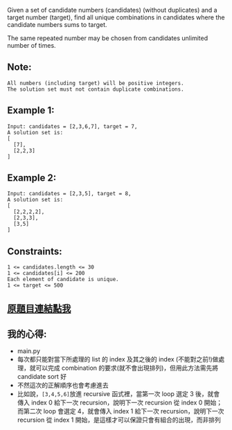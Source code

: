 Given a set of candidate numbers (candidates) (without duplicates) and a target number (target), find all unique combinations in candidates where the candidate numbers sums to target.

The same repeated number may be chosen from candidates unlimited number of times.

## Note:

	All numbers (including target) will be positive integers.
	The solution set must not contain duplicate combinations.

## Example 1:

	Input: candidates = [2,3,6,7], target = 7,
	A solution set is:
	[
	  [7],
	  [2,2,3]
	]

## Example 2:

	Input: candidates = [2,3,5], target = 8,
	A solution set is:
	[
	  [2,2,2,2],
	  [2,3,3],
	  [3,5]
	]
	 

## Constraints:

	1 <= candidates.length <= 30
	1 <= candidates[i] <= 200
	Each element of candidate is unique.
	1 <= target <= 500

## [原題目連結點我](https://leetcode.com/problems/combination-sum/)

## 我的心得:
* main.py
* 每次都只能對當下所處理的 list 的 index 及其之後的 index (不能對之前!)做處理，就可以完成 combination 的要求(就不會出現排列)，但用此方法需先將 candidate sort 好
* 不然這次的正解順序也會考慮進去
* 比如說，`[3,4,5,6]`放進 recursive 函式裡，當第一次 loop 選定 3 後，就會傳入 index 0 給下一次 recursion，說明下一次 recursion 從 index 0 開始；而第二次 loop 會選定 4，就會傳入 index 1 給下一次 recursion，說明下一次 recursion 從 index 1 開始，是這樣才可以保證只會有組合的出現，而非排列
